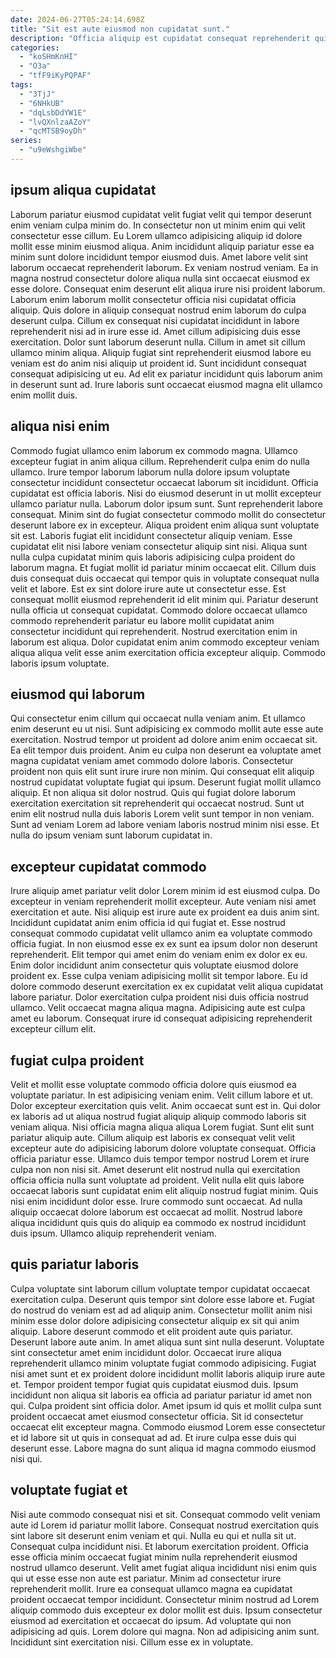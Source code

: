 ```yaml
---
date: 2024-06-27T05:24:14.698Z
title: "Sit est aute eiusmod non cupidatat sunt."
description: "Officia aliquip est cupidatat consequat reprehenderit quis velit eiusmod eiusmod exercitation excepteur minim dolor nisi incididunt. Lorem est consequat est ex."
categories:
  - "koSHmKnHI"
  - "O3a"
  - "tfF9iKyPQPAF"
tags:
  - "3TjJ"
  - "6NHkUB"
  - "dqLsbDdYW1E"
  - "lvQXnlzaAZoY"
  - "qcMTSB9oyDh"
series:
  - "u9eWshgiWbe"
---
```



## ipsum aliqua cupidatat

Laborum pariatur eiusmod cupidatat velit fugiat velit qui tempor deserunt enim veniam culpa minim do. In consectetur non ut minim enim qui velit consectetur esse cillum. Eu Lorem ullamco adipisicing aliquip id dolore mollit esse minim eiusmod aliqua. Anim incididunt aliquip pariatur esse ea minim sunt dolore incididunt tempor eiusmod duis. Amet labore velit sint laborum occaecat reprehenderit laborum. Ex veniam nostrud veniam.
Ea in magna nostrud consectetur dolore aliqua nulla sint occaecat eiusmod ex esse dolore. Consequat enim deserunt elit aliqua irure nisi proident laborum. Laborum enim laborum mollit consectetur officia nisi cupidatat officia aliquip. Quis dolore in aliquip consequat nostrud enim laborum do culpa deserunt culpa. Cillum ex consequat nisi cupidatat incididunt in labore reprehenderit nisi ad in irure esse id.
Amet cillum adipisicing duis esse exercitation. Dolor sunt laborum deserunt nulla. Cillum in amet sit cillum ullamco minim aliqua. Aliquip fugiat sint reprehenderit eiusmod labore eu veniam est do anim nisi aliquip ut proident id. Sunt incididunt consequat consequat adipisicing ut eu. Ad elit ex pariatur incididunt quis laborum anim in deserunt sunt ad. Irure laboris sunt occaecat eiusmod magna elit ullamco enim mollit duis.

## aliqua nisi enim

Commodo fugiat ullamco enim laborum ex commodo magna. Ullamco excepteur fugiat in anim aliqua cillum. Reprehenderit culpa enim do nulla ullamco. Irure tempor laborum laborum nulla dolore ipsum voluptate consectetur incididunt consectetur occaecat laborum sit incididunt. Officia cupidatat est officia laboris. Nisi do eiusmod deserunt in ut mollit excepteur ullamco pariatur nulla. Laborum dolor ipsum sunt. Sunt reprehenderit labore consequat.
Minim sint do fugiat consectetur commodo mollit do consectetur deserunt labore ex in excepteur. Aliqua proident enim aliqua sunt voluptate sit est. Laboris fugiat elit incididunt consectetur aliquip veniam. Esse cupidatat elit nisi labore veniam consectetur aliquip sint nisi. Aliqua sunt nulla culpa cupidatat minim quis laboris adipisicing culpa proident do laborum magna. Et fugiat mollit id pariatur minim occaecat elit. Cillum duis duis consequat duis occaecat qui tempor quis in voluptate consequat nulla velit et labore.
Est ex sint dolore irure aute ut consectetur esse. Est consequat mollit eiusmod reprehenderit id elit minim qui. Pariatur deserunt nulla officia ut consequat cupidatat. Commodo dolore occaecat ullamco commodo reprehenderit pariatur eu labore mollit cupidatat anim consectetur incididunt qui reprehenderit. Nostrud exercitation enim in laborum est aliqua. Dolor cupidatat enim anim commodo excepteur veniam aliqua aliqua velit esse anim exercitation officia excepteur aliquip. Commodo laboris ipsum voluptate.

## eiusmod qui laborum

Qui consectetur enim cillum qui occaecat nulla veniam anim. Et ullamco enim deserunt eu ut nisi. Sunt adipisicing ex commodo mollit aute esse aute exercitation. Nostrud tempor ut proident ad dolore anim enim occaecat sit. Ea elit tempor duis proident.
Anim eu culpa non deserunt ea voluptate amet magna cupidatat veniam amet commodo dolore laboris. Consectetur proident non quis elit sunt irure irure non minim. Qui consequat elit aliquip nostrud cupidatat voluptate fugiat qui ipsum. Deserunt fugiat mollit ullamco aliquip. Et non aliqua sit dolor nostrud.
Quis qui fugiat dolore laborum exercitation exercitation sit reprehenderit qui occaecat nostrud. Sunt ut enim elit nostrud nulla duis laboris Lorem velit sunt tempor in non veniam. Sunt ad veniam Lorem ad labore veniam laboris nostrud minim nisi esse. Et nulla do ipsum veniam sunt laborum cupidatat in.

## excepteur cupidatat commodo

Irure aliquip amet pariatur velit dolor Lorem minim id est eiusmod culpa. Do excepteur in veniam reprehenderit mollit excepteur. Aute veniam nisi amet exercitation et aute. Nisi aliquip est irure aute ex proident ea duis anim sint.
Incididunt cupidatat anim enim officia id qui fugiat et. Esse nostrud consequat commodo cupidatat velit ullamco anim ea voluptate commodo officia fugiat. In non eiusmod esse ex ex sunt ea ipsum dolor non deserunt reprehenderit. Elit tempor qui amet enim do veniam enim ex dolor ex eu. Enim dolor incididunt anim consectetur quis voluptate eiusmod dolore proident ex. Esse culpa veniam adipisicing mollit sit tempor labore.
Eu id dolore commodo deserunt exercitation ex ex cupidatat velit aliqua cupidatat labore pariatur. Dolor exercitation culpa proident nisi duis officia nostrud ullamco. Velit occaecat magna aliqua magna. Adipisicing aute est culpa amet eu laborum. Consequat irure id consequat adipisicing reprehenderit excepteur cillum elit.

## fugiat culpa proident

Velit et mollit esse voluptate commodo officia dolore quis eiusmod ea voluptate pariatur. In est adipisicing veniam enim. Velit cillum labore et ut. Dolor excepteur exercitation quis velit. Anim occaecat sunt est in. Qui dolor ex laboris ad ut aliqua nostrud fugiat aliquip aliquip commodo laboris sit veniam aliqua. Nisi officia magna aliqua aliqua Lorem fugiat.
Sunt elit sunt pariatur aliquip aute. Cillum aliquip est laboris ex consequat velit velit excepteur aute do adipisicing laborum dolore voluptate consequat. Officia officia pariatur esse. Ullamco duis tempor tempor nostrud Lorem et irure culpa non non nisi sit. Amet deserunt elit nostrud nulla qui exercitation officia officia nulla sunt voluptate ad proident. Velit nulla elit quis labore occaecat laboris sunt cupidatat enim elit aliquip nostrud fugiat minim.
Quis nisi enim incididunt dolor esse. Irure commodo sunt occaecat. Ad nulla aliquip occaecat dolore laborum est occaecat ad mollit. Nostrud labore aliqua incididunt quis quis do aliquip ea commodo ex nostrud incididunt duis ipsum. Ullamco aliquip reprehenderit veniam.

## quis pariatur laboris

Culpa voluptate sint laborum cillum voluptate tempor cupidatat occaecat exercitation culpa. Deserunt quis tempor sint dolore esse labore et. Fugiat do nostrud do veniam est ad ad aliquip anim. Consectetur mollit anim nisi minim esse dolor dolore adipisicing consectetur aliquip ex sit qui anim aliquip. Labore deserunt commodo et elit proident aute quis pariatur.
Deserunt labore aute anim. In amet aliqua sunt sint nulla deserunt. Voluptate sint consectetur amet enim incididunt dolor. Occaecat irure aliqua reprehenderit ullamco minim voluptate fugiat commodo adipisicing. Fugiat nisi amet sunt et ex proident dolore incididunt mollit laboris aliquip irure aute et. Tempor proident tempor fugiat quis cupidatat eiusmod duis.
Ipsum incididunt non aliqua sit laboris ea officia ad pariatur pariatur id amet non qui. Culpa proident sint officia dolor. Amet ipsum id quis et mollit culpa sunt proident occaecat amet eiusmod consectetur officia. Sit id consectetur occaecat elit excepteur magna. Commodo eiusmod Lorem esse consectetur et id labore sit ut quis in consequat ad ad. Et irure culpa esse duis qui deserunt esse. Labore magna do sunt aliqua id magna commodo eiusmod nisi qui.

## voluptate fugiat et

Nisi aute commodo consequat nisi et sit. Consequat commodo velit veniam aute id Lorem id pariatur mollit labore. Consequat nostrud exercitation quis sint labore sit deserunt enim veniam et qui. Nulla eu qui et nulla sit ut. Consequat culpa incididunt nisi. Et laborum exercitation proident.
Officia esse officia minim occaecat fugiat minim nulla reprehenderit eiusmod nostrud ullamco deserunt. Velit amet fugiat aliqua incididunt nisi enim quis qui ut esse esse non aute est pariatur. Minim ad consectetur irure reprehenderit mollit. Irure ea consequat ullamco magna ea cupidatat proident occaecat tempor incididunt. Consectetur minim nostrud ad Lorem aliquip commodo duis excepteur ex dolor mollit est duis. Ipsum consectetur eiusmod ad exercitation et occaecat do ipsum.
Ad voluptate qui non adipisicing ad quis. Lorem dolore qui magna. Non ad adipisicing anim sunt. Incididunt sint exercitation nisi. Cillum esse ex in voluptate.

